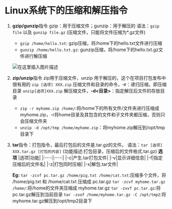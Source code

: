 # Linux系统下的压缩和解压指令

1. **gzip/gunzip**指令
    gzip：用于压缩文件；gunzip：用于解压的
    语法：`gzip file` 以及 `gunzip file.gz` (压缩文件，只能将文件压缩为*.gz文件)
    - `gzip /home/hello.txt`: gzip压缩，将/home下的hello.txt文件进行压缩
    - `gunzip /home/hello.txt.gz`: gunzip压缩，将/home下的hello.txt.gz文件进行解压缩

    ![在这里插入图片描述](https://img-blog.csdnimg.cn/a3aef80ed2d8425bbb166b6ccfbb3c33.png#pic_center)

2. **zip/unzip**指令
    zip用于压缩文件，unzip 用于解压的，这个在项目打包发布中很有用的
    `zip [选项] XXX.zip` 压缩文件和目录的命令，**-r**：递归压缩，即压缩目录
    `unzip[选项]XXX.zip` 解压缩文件，**-d<目录>**：指定解压后文件的存放目录
    - `zip -r myhome.zip /home/`:将/home下的所有文件/文件夹进行压缩成 myhome.zip，-r将home目录及其包含的文件和子文件夹都压缩，否则只会压缩文件夹
    - `unzip -d /opt/tmp /home/myhome.zip`：将myhome.zip解压到/opt/tmp目录下

3. **tar**指令：打包指令，最后打包后的文件是.tar.gz的文件。
   语法：`tar [选项] XXX.tar.gz [打包的内容]` (功能描述:打包目录，压缩后的文件格式.tar.gz)
   **选项**
    |选项|功能|
    |:---:|:---:|
    |-c|产生.tar打包文件|
    |-v|显示详细信息|
    |-f|指定压缩后的文件名|
    |-z|打包同时压缩|
    |-x|解包.tar文件|

    **Eg:**
    `tar -zcvf pc.tar.gz /home/pig.txt /home/cat.txt`:压缩多个文件，将 /home/pig.txt 和 /home/cat.txt 压缩成 pc.tar.gz
    `tar -zcvf myhome.tar.gz /home/`:将/home的文件夹压缩成 myhome.tar.gz
    `tar -zxvf pc.tar.gz`:将pc.tar.gz解压到当前目录
    `tar -zxof /home/myhome.tar.gz -C /opt/tmp2`:将myhome.tar.gz解压到/opt/tmp2目录下
